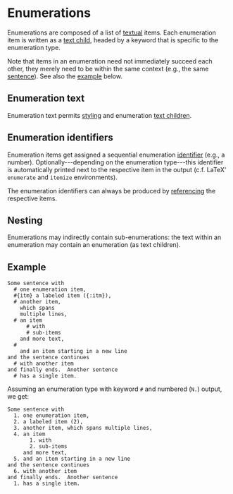 # Enumerations

Enumerations are composed of a list of [textual](./text.md) items.
Each enumeration item is written as a [text child](./text.md#child-nodes),
headed by a keyword that is specific to the enumeration type.

Note that items in an enumeration need not immediately succeed each other,
they merely need to be within the same context (e.g., the same
[sentence](./paragraph.md#sentences)).  See also the [example](#example)
below.


## Enumeration text

Enumeration text permits [styling](./text.md#styling) and enumeration
[text children](./text.md#child-nodes).


## Enumeration identifiers

Enumeration items get assigned a sequential enumeration
[identifier](general/identifier.md#output-identifiers) (e.g., a number).
Optionally---depending on the enumeration type---this identifier is
automatically printed next to the respective item in the output
(c.f. LaTeX' `enumerate` and `itemize` environments).

The enumeration identifiers can always be produced by
[referencing](./text.md#references) the respective items.


## Nesting

Enumerations may indirectly contain sub-enumerations:
the text within an enumeration may contain an enumeration (as text children).


## Example

```
Some sentence with
  # one enumeration item,
  #{itm} a labeled item ({:itm}),
  # another item,
    which spans
    multiple lines,
  # an item
      # with
      # sub-items
    and more text,
  #
    and an item starting in a new line
and the sentence continues
  # with another item
and finally ends.  Another sentence
  # has a single item.
```

Assuming an enumeration type with keyword `#` and numbered (`N.`) output, we
get:

```
Some sentence with
  1. one enumeration item,
  2. a labeled item (2),
  3. another item, which spans multiple lines,
  4. an item
       1. with
       2. sub-items
     and more text,
  5. and an item starting in a new line
and the sentence continues
  6. with another item
and finally ends.  Another sentence
  1. has a single item.
```
